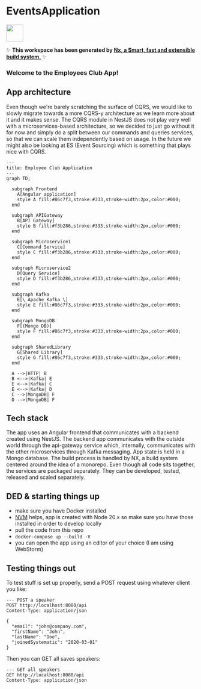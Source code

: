 # EventsApplication

<a alt="Nx logo" href="https://nx.dev" target="_blank" rel="noreferrer"><img src="https://raw.githubusercontent.com/nrwl/nx/master/images/nx-logo.png" width="45"></a>

✨ **This workspace has been generated by [Nx, a Smart, fast and extensible build system.](https://nx.dev)** ✨

### Welcome to the Employees Club App! 

## App architecture

Even though we're barely scratching the surface of CQRS, we would like to slowly migrate towards a more CQRS-y architecture as we learn more about it and it makes sense. The CQRS module in NestJS does not play very well with a microservices-based architecture, so we decided to just go without it for now and simply do a split between our commands and queries services, so that we can scale them independently based on usage. In the future we might also be looking at ES (Event Sourcing) which is something that plays nice with CQRS. 


```mermaid
---
title: Employee Club Application
---
graph TD;

  subgraph Frontend
    A[Angular application]
    style A fill:#86c7f3,stroke:#333,stroke-width:2px,color:#000;
  end

  subgraph APIGateway
    B[API Gateway]
    style B fill:#f3b286,stroke:#333,stroke-width:2px,color:#000;
  end

  subgraph Microservice1
    C[Command Service]
    style C fill:#f3b286,stroke:#333,stroke-width:2px,color:#000;
  end

  subgraph Microservice2
    D[Query Service]
    style D fill:#f3b286,stroke:#333,stroke-width:2px,color:#000;
  end

  subgraph Kafka
    E[\ Apache Kafka \]
    style E fill:#86c7f3,stroke:#333,stroke-width:2px,color:#000;
  end

  subgraph MongoDB
    F[(Mongo DB)]
    style F fill:#86c7f3,stroke:#333,stroke-width:2px,color:#000;
  end

  subgraph SharedLibrary
    G[Shared Library]
    style G fill:#86c7f3,stroke:#333,stroke-width:2px,color:#000;
  end

  A -->|HTTP| B
  B <-->|Kafka| E
  E <-->|Kafka| C
  E <-->|Kafka| D
  C -->|MongoDB| F
  D -->|MongoDB| F

```


## Tech stack
The app uses an Angular frontend that communicates with a backend created using NestJS.
The backend app communicates with the outside world through the api-gateway service which, internally, communicates with the other microservices through Kafka messaging. App state is held in a Mongo database. 
The build process is handled by NX, a build system centered around the idea of a monorepo. Even though all code sits together, the services are packaged separately. They can be developed, tested, released and scaled separately.

## DED & starting things up

- make sure you have Docker installed
- [NVM](https://nvm.sh ) helps, app is created with Node 20.x so make sure you have those installed in order to develop locally
- pull the code from this repo
- `docker-compose up --build -V`
- you can open the app using an editor of your choice (I am using WebStorm)

## Testing things out

To test stuff is set up properly, send a POST request using whatever client you like:
```
--- POST a speaker
POST http://localhost:8080/api
Content-Type: application/json

{
  "email": "john@company.com",
  "firstName": "John",
  "lastName": "Doe",
  "joinedSystematic": "2020-03-01"
}
```
Then you can GET all saves speakers:
```
--- GET all speakers
GET http://localhost:8080/api
Content-Type: application/json
```


